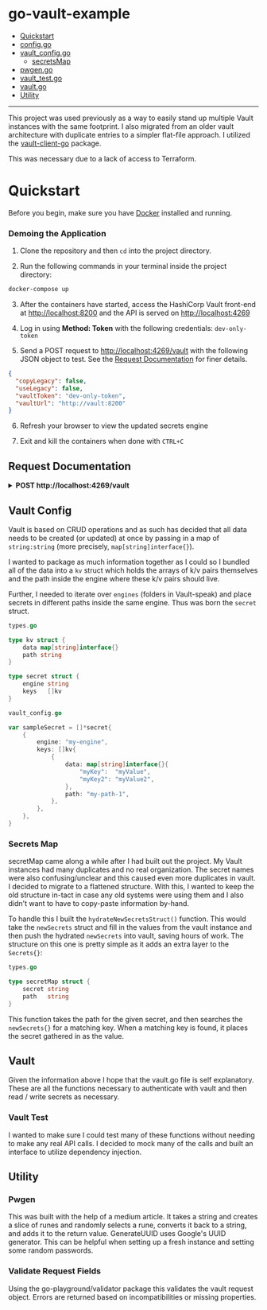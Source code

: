 # go-vault-example

- [Quickstart](#quickstart)
- [config.go](#config)
- [vault_config.go](#vault-config)
  - [secretsMap](#secrets-map)
- [pwgen.go](#pwgen)
- [vault_test.go](#vault-test)
- [vault.go](#vault)
- [Utility](#utility)

---

This project was used previously as a way to easily stand up multiple Vault instances with the same footprint. I also migrated from an older vault architecture with duplicate entries to a simpler flat-file approach.
I utilized the [vault-client-go](https://pkg.go.dev/github.com/hashicorp/vault-client-go@v0.4.1) package.

This was necessary due to a lack of access to Terraform.

# Quickstart

Before you begin, make sure you have [Docker](https://www.docker.com/get-started/) installed and running.

### Demoing the Application

1. Clone the repository and then `cd` into the project directory.

2. Run the following commands in your terminal inside the project directory:

```bash
docker-compose up
```

3. After the containers have started, access the HashiCorp Vault front-end at [http://localhost:8200](http://localhost:8200) and the API is served on [http://localhost:4269](http://localhost:4269)

4. Log in using **Method: Token** with the following credentials: `dev-only-token`

5. Send a POST request to [http://localhost:4269/vault](http://localhost:4269/vault) with the following JSON object to test. See the [Request Documentation](#request-documentation) for finer details.

```JSON
{
  "copyLegacy": false,
  "useLegacy": false,
  "vaultToken": "dev-only-token",
  "vaultUrl": "http://vault:8200"
}
```

6. Refresh your browser to view the updated secrets engine

7. Exit and kill the containers when done with `CTRL+C`

## Request Documentation

<details>
 <summary><b> POST http://localhost:4269/vault </b></summary>

### Vault Request Object

| property     | type   | value example                   | required | purpose                                                                                                                                   |
| ------------ | ------ | ------------------------------- | -------- | ----------------------------------------------------------------------------------------------------------------------------------------- |
| `copyLegacy` | bool   | `true` / `false`                | Y        | If set to `true` and `useLegacy` is set to `false`, this will copy legacy secrets architecture and place them into the flat architecture. |
| `vaultUrl`   | string | `http://hashicorpVaultUrl:8200` | Y        | The URL of the HashiCorp Vault instance.                                                                                                  |
| `useLegacy`  | bool   | `true` / `false`                | Y        | If set to `true`, this builds secrets using the legacy architecture.                                                                      |
| `vaultToken` | string | `dev-only-token`                | Y        | Token to auth with HashiCorp Vault instance.                                                                                              |

### Vault Request Struct

```go
type VaultRequest struct {
	CopyLegacy bool   `json:"copyLegacy"validate:"required"`
	URL        string `json:"vaultUrl"validate:"required"`
	UseLegacy  bool   `json:"useLegacy"validate:"required"`
	VaultToken string `json:"vaultToken"validate:"required"`
}
```

### Example Vault Request Object

```json
{
  "useLegacy": true,
  "copyLegacy": true,
  "vaultToken": "dev-only-token",
  "vaultUrl": "http://vault:8200"
}
```

</details>

## Vault Config

Vault is based on CRUD operations and as such has decided that all data needs to be created (or updated) at once by passing in a map of `string:string` (more precisely, `map[string]interface{}`).

I wanted to package as much information together as I could so I bundled all of the data into a `kv` struct which holds the arrays of k/v pairs themselves and the path inside the engine where these k/v pairs should live.

Further, I needed to iterate over `engines` (folders in Vault-speak) and place secrets in different paths inside the same engine. Thus was born the `secret` struct.

```go
types.go

type kv struct {
	data map[string]interface{}
	path string
}

type secret struct {
	engine string
	keys   []kv
}
```

```go
vault_config.go

var sampleSecret = []*secret{
	{
		engine: "my-engine",
		keys: []kv{
			{
				data: map[string]interface{}{
					"myKey":  "myValue",
					"myKey2": "myValue2",
				},
				path: "my-path-1",
			},
		},
	},
}
```

### Secrets Map

secretMap came along a while after I had built out the project. My Vault instances had many duplicates and no real organization. The secret names were also confusing/unclear and this caused even more duplicates in vault. I decided to migrate to a flattened structure. With this, I wanted to keep the old structure in-tact in case any old systems were using them and I also didn't want to have to copy-paste information by-hand.

To handle this I built the `hydrateNewSecretsStruct()` function. This would take the `newSecrets` struct and fill in the values from the vault instance and then push the hydrated `newSecrets` into vault, saving hours of work. The structure on this one is pretty simple as it adds an extra layer to the `Secrets{}`:

```go
types.go

type secretMap struct {
	secret string
	path   string
}
```

This function takes the path for the given secret, and then searches the `newSecrets{}` for a matching key. When a matching key is found, it places the secret gathered in as the value.

## Vault

Given the information above I hope that the vault.go file is self explanatory. These are all the functions necessary to authenticate with vault and then read / write secrets as necessary.

### Vault Test

I wanted to make sure I could test many of these functions without needing to make any real API calls. I decided to mock many of the calls and built an interface to utilize dependency injection.

## Utility

### Pwgen

This was built with the help of a medium article. It takes a string and creates a slice of runes and randomly selects a rune, converts it back to a string, and adds it to the return value. GenerateUUID uses Google's UUID generator. This can be helpful when setting up a fresh instance and setting some random passwords.

### Validate Request Fields

Using the go-playground/validator package this validates the vault request object. Errors are returned based on incompatibilities or missing properties.
